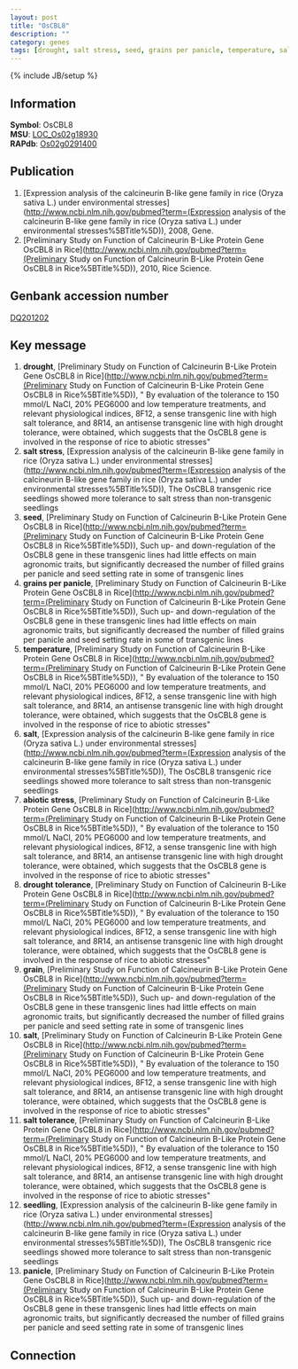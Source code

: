 ```yaml
---
layout: post
title: "OsCBL8"
description: ""
category: genes
tags: [drought, salt stress, seed, grains per panicle, temperature, salt, abiotic stress, drought tolerance, grain, salt tolerance, seedling, panicle]
---
```

{% include JB/setup %}

## Information
__Symbol__: OsCBL8  
__MSU__: [LOC_Os02g18930](http://rice.plantbiology.msu.edu/cgi-bin/ORF_infopage.cgi?orf=LOC_Os02g18930)  
__RAPdb__: [Os02g0291400](http://rapdb.dna.affrc.go.jp/viewer/gbrowse_details/irgsp1?name=Os02g0291400)  

## Publication
1. [Expression analysis of the calcineurin B-like gene family in rice (Oryza sativa L.) under environmental stresses](http://www.ncbi.nlm.nih.gov/pubmed?term=(Expression analysis of the calcineurin B-like gene family in rice (Oryza sativa L.) under environmental stresses%5BTitle%5D)), 2008, Gene.
2. [Preliminary Study on Function of Calcineurin B-Like Protein Gene OsCBL8 in Rice](http://www.ncbi.nlm.nih.gov/pubmed?term=(Preliminary Study on Function of Calcineurin B-Like Protein Gene OsCBL8 in Rice%5BTitle%5D)), 2010, Rice Science.

## Genbank accession number
[DQ201202](http://www.ncbi.nlm.nih.gov/nuccore/DQ201202)

## Key message
1. __drought__, [Preliminary Study on Function of Calcineurin B-Like Protein Gene OsCBL8 in Rice](http://www.ncbi.nlm.nih.gov/pubmed?term=(Preliminary Study on Function of Calcineurin B-Like Protein Gene OsCBL8 in Rice%5BTitle%5D)), " By evaluation of the tolerance to 150 mmol/L NaCl, 20% PEG6000 and low temperature treatments, and relevant physiological indices, 8F12, a sense transgenic line with high salt tolerance, and 8R14, an antisense transgenic line with high drought tolerance, were obtained, which suggests that the OsCBL8 gene is involved in the response of rice to abiotic stresses"
2. __salt stress__, [Expression analysis of the calcineurin B-like gene family in rice (Oryza sativa L.) under environmental stresses](http://www.ncbi.nlm.nih.gov/pubmed?term=(Expression analysis of the calcineurin B-like gene family in rice (Oryza sativa L.) under environmental stresses%5BTitle%5D)),  The OsCBL8 transgenic rice seedlings showed more tolerance to salt stress than non-transgenic seedlings
3. __seed__, [Preliminary Study on Function of Calcineurin B-Like Protein Gene OsCBL8 in Rice](http://www.ncbi.nlm.nih.gov/pubmed?term=(Preliminary Study on Function of Calcineurin B-Like Protein Gene OsCBL8 in Rice%5BTitle%5D)),  Such up- and down-regulation of the OsCBL8 gene in these transgenic lines had little effects on main agronomic traits, but significantly decreased the number of filled grains per panicle and seed setting rate in some of transgenic lines
4. __grains per panicle__, [Preliminary Study on Function of Calcineurin B-Like Protein Gene OsCBL8 in Rice](http://www.ncbi.nlm.nih.gov/pubmed?term=(Preliminary Study on Function of Calcineurin B-Like Protein Gene OsCBL8 in Rice%5BTitle%5D)),  Such up- and down-regulation of the OsCBL8 gene in these transgenic lines had little effects on main agronomic traits, but significantly decreased the number of filled grains per panicle and seed setting rate in some of transgenic lines
5. __temperature__, [Preliminary Study on Function of Calcineurin B-Like Protein Gene OsCBL8 in Rice](http://www.ncbi.nlm.nih.gov/pubmed?term=(Preliminary Study on Function of Calcineurin B-Like Protein Gene OsCBL8 in Rice%5BTitle%5D)), " By evaluation of the tolerance to 150 mmol/L NaCl, 20% PEG6000 and low temperature treatments, and relevant physiological indices, 8F12, a sense transgenic line with high salt tolerance, and 8R14, an antisense transgenic line with high drought tolerance, were obtained, which suggests that the OsCBL8 gene is involved in the response of rice to abiotic stresses"
6. __salt__, [Expression analysis of the calcineurin B-like gene family in rice (Oryza sativa L.) under environmental stresses](http://www.ncbi.nlm.nih.gov/pubmed?term=(Expression analysis of the calcineurin B-like gene family in rice (Oryza sativa L.) under environmental stresses%5BTitle%5D)),  The OsCBL8 transgenic rice seedlings showed more tolerance to salt stress than non-transgenic seedlings
7. __abiotic stress__, [Preliminary Study on Function of Calcineurin B-Like Protein Gene OsCBL8 in Rice](http://www.ncbi.nlm.nih.gov/pubmed?term=(Preliminary Study on Function of Calcineurin B-Like Protein Gene OsCBL8 in Rice%5BTitle%5D)), " By evaluation of the tolerance to 150 mmol/L NaCl, 20% PEG6000 and low temperature treatments, and relevant physiological indices, 8F12, a sense transgenic line with high salt tolerance, and 8R14, an antisense transgenic line with high drought tolerance, were obtained, which suggests that the OsCBL8 gene is involved in the response of rice to abiotic stresses"
8. __drought tolerance__, [Preliminary Study on Function of Calcineurin B-Like Protein Gene OsCBL8 in Rice](http://www.ncbi.nlm.nih.gov/pubmed?term=(Preliminary Study on Function of Calcineurin B-Like Protein Gene OsCBL8 in Rice%5BTitle%5D)), " By evaluation of the tolerance to 150 mmol/L NaCl, 20% PEG6000 and low temperature treatments, and relevant physiological indices, 8F12, a sense transgenic line with high salt tolerance, and 8R14, an antisense transgenic line with high drought tolerance, were obtained, which suggests that the OsCBL8 gene is involved in the response of rice to abiotic stresses"
9. __grain__, [Preliminary Study on Function of Calcineurin B-Like Protein Gene OsCBL8 in Rice](http://www.ncbi.nlm.nih.gov/pubmed?term=(Preliminary Study on Function of Calcineurin B-Like Protein Gene OsCBL8 in Rice%5BTitle%5D)),  Such up- and down-regulation of the OsCBL8 gene in these transgenic lines had little effects on main agronomic traits, but significantly decreased the number of filled grains per panicle and seed setting rate in some of transgenic lines
10. __salt__, [Preliminary Study on Function of Calcineurin B-Like Protein Gene OsCBL8 in Rice](http://www.ncbi.nlm.nih.gov/pubmed?term=(Preliminary Study on Function of Calcineurin B-Like Protein Gene OsCBL8 in Rice%5BTitle%5D)), " By evaluation of the tolerance to 150 mmol/L NaCl, 20% PEG6000 and low temperature treatments, and relevant physiological indices, 8F12, a sense transgenic line with high salt tolerance, and 8R14, an antisense transgenic line with high drought tolerance, were obtained, which suggests that the OsCBL8 gene is involved in the response of rice to abiotic stresses"
11. __salt tolerance__, [Preliminary Study on Function of Calcineurin B-Like Protein Gene OsCBL8 in Rice](http://www.ncbi.nlm.nih.gov/pubmed?term=(Preliminary Study on Function of Calcineurin B-Like Protein Gene OsCBL8 in Rice%5BTitle%5D)), " By evaluation of the tolerance to 150 mmol/L NaCl, 20% PEG6000 and low temperature treatments, and relevant physiological indices, 8F12, a sense transgenic line with high salt tolerance, and 8R14, an antisense transgenic line with high drought tolerance, were obtained, which suggests that the OsCBL8 gene is involved in the response of rice to abiotic stresses"
12. __seedling__, [Expression analysis of the calcineurin B-like gene family in rice (Oryza sativa L.) under environmental stresses](http://www.ncbi.nlm.nih.gov/pubmed?term=(Expression analysis of the calcineurin B-like gene family in rice (Oryza sativa L.) under environmental stresses%5BTitle%5D)),  The OsCBL8 transgenic rice seedlings showed more tolerance to salt stress than non-transgenic seedlings
13. __panicle__, [Preliminary Study on Function of Calcineurin B-Like Protein Gene OsCBL8 in Rice](http://www.ncbi.nlm.nih.gov/pubmed?term=(Preliminary Study on Function of Calcineurin B-Like Protein Gene OsCBL8 in Rice%5BTitle%5D)),  Such up- and down-regulation of the OsCBL8 gene in these transgenic lines had little effects on main agronomic traits, but significantly decreased the number of filled grains per panicle and seed setting rate in some of transgenic lines

## Connection


